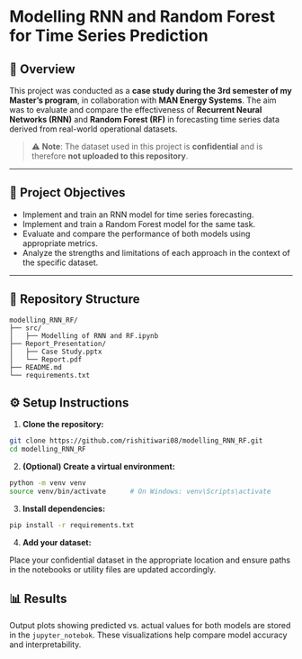 # Modelling RNN and Random Forest for Time Series Prediction

## 📌 Overview

This project was conducted as a **case study during the 3rd semester of my Master’s program**, in collaboration with **MAN Energy Systems**. The aim was to evaluate and compare the effectiveness of **Recurrent Neural Networks (RNN)** and **Random Forest (RF)** in forecasting time series data derived from real-world operational datasets.

> ⚠️ **Note**: The dataset used in this project is **confidential** and is therefore **not uploaded to this repository**.

---

## 🧠 Project Objectives

- Implement and train an RNN model for time series forecasting.
- Implement and train a Random Forest model for the same task.
- Evaluate and compare the performance of both models using appropriate metrics.
- Analyze the strengths and limitations of each approach in the context of the specific dataset.

---

## 📁 Repository Structure

```arduino
modelling_RNN_RF/
├── src/
│   ├── Modelling of RNN and RF.ipynb
├── Report_Presentation/
│   ├── Case Study.pptx
│   └── Report.pdf
├── README.md
└── requirements.txt
```



## ⚙️ Setup Instructions

1. **Clone the repository:**

```bash
git clone https://github.com/rishitiwari08/modelling_RNN_RF.git
cd modelling_RNN_RF
```

2. **(Optional) Create a virtual environment:**
```bash
python -m venv venv
source venv/bin/activate      # On Windows: venv\Scripts\activate
```
3. **Install dependencies:**
```bash 
pip install -r requirements.txt
```

4. **Add your dataset:**

Place your confidential dataset in the appropriate location and ensure paths in the notebooks or utility files are updated accordingly.

## 📊 Results
Output plots showing predicted vs. actual values for both models are stored in the `jupyter_notebok`. These visualizations help compare model accuracy and interpretability.